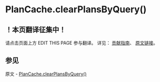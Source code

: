 # PlanCache.clearPlansByQuery()

## ！本页翻译征集中！

请点击页面上方 EDIT THIS PAGE 参与翻译。
详见：
[贡献指南]( https://github.com/JinMuInfo/MongoDB-Manual-zh/blob/master/CONTRIBUTING.md )、
[原文链接](  https://docs.mongodb.com/manual/reference/method/PlanCache.clearPlansByQuery/  )。

## 参见

原文 - [PlanCache.clearPlansByQuery()]( https://docs.mongodb.com/manual/reference/method/PlanCache.clearPlansByQuery/ )

